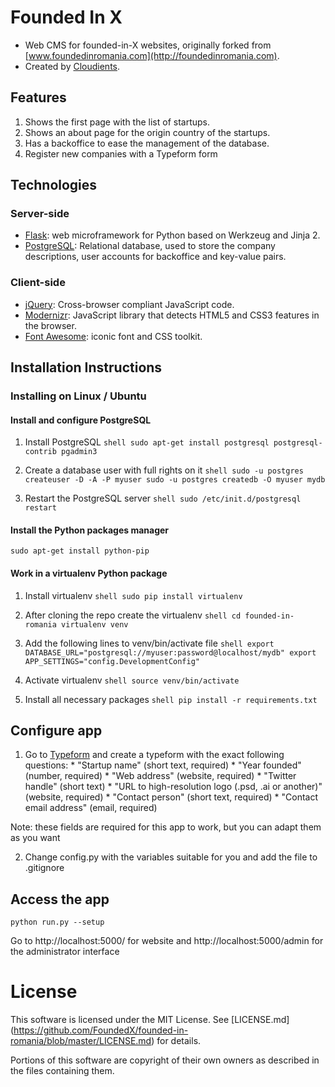 # Founded In X

  * Web CMS for founded-in-X websites, originally forked from [www.foundedinromania.com](http://foundedinromania.com).
  * Created by [Cloudients](http://www.cloudients.com).

## Features
  1. Shows the first page with the list of startups.
  2. Shows an about page for the origin country of the startups.
  3. Has a backoffice to ease the management of the database.
  4. Register new companies with a Typeform form

## Technologies

### Server-side

  * [Flask](http://flask.pocoo.org/): web microframework for Python based on Werkzeug and Jinja 2.
  * [PostgreSQL](http://www.postgresql.com): Relational database, used to store the company descriptions, user accounts for backoffice and key-value pairs.

### Client-side
  * [jQuery](http://www.jquery.com): Cross-browser compliant JavaScript code.
  * [Modernizr](http://modernizr.com/): JavaScript library that detects HTML5 and CSS3 features in the browser.
  * [Font Awesome](http://fortawesome.github.io/Font-Awesome/): iconic font and CSS toolkit.

## Installation Instructions

### Installing on Linux / Ubuntu

#### Install and configure PostgreSQL
  1. Install PostgreSQL
    ```shell
    sudo apt-get install postgresql postgresql-contrib pgadmin3
    ```

  2. Create a database user with full rights on it
    ```shell
    sudo -u postgres createuser -D -A -P myuser
    sudo -u postgres createdb -O myuser mydb
    ```

  3. Restart the PostgreSQL server
    ```shell
    sudo /etc/init.d/postgresql restart
    ```

#### Install the Python packages manager
  ```shell
  sudo apt-get install python-pip
  ```

#### Work in a virtualenv Python package
  1. Install virtualenv
    ```shell
    sudo pip install virtualenv
    ```

  2. After cloning the repo create the virtualenv
    ```shell
    cd founded-in-romania
    virtualenv venv
    ```

  3. Add the following lines to venv/bin/activate file
    ```shell
    export DATABASE_URL="postgresql://myuser:password@localhost/mydb"
    export APP_SETTINGS="config.DevelopmentConfig"
    ```

  4. Activate virtualenv
    ```shell
    source venv/bin/activate
    ```

  5. Install all necessary packages
    ```shell
    pip install -r requirements.txt
    ```

## Configure app

  1. Go to [Typeform](http://www.typeform.com/) and create a typeform with the exact following questions:
    * "Startup name" (short text, required)
    * "Year founded" (number, required)
    * "Web address" (website, required)
    * "Twitter handle" (short text)
    * "URL to high-resolution logo (.psd, .ai or another)" (website, required)
    * "Contact person" (short text, required)
    * "Contact email address" (email, required)

  Note: these fields are required for this app to work, but you can adapt them as you want

  2. Change config.py with the variables suitable for you and add the file to .gitignore

## Access the app
```shell
python run.py --setup
```
Go to http://localhost:5000/ for website and http://localhost:5000/admin for the administrator interface


License
=======
This software is licensed under the MIT License. See [LICENSE.md] (https://github.com/FoundedX/founded-in-romania/blob/master/LICENSE.md) for details.

Portions of this software are copyright of their own owners as described in the files containing them.
